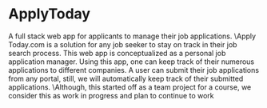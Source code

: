 # ApplyToday
A full stack web app for applicants to manage their job applications.
\\Apply Today.com is a solution for any job seeker to stay on track in their job search process. This web app is conceptualized as a personal job application manager. Using this app, one can keep track of their numerous applications to different companies. A user can submit their job applications from any portal, still, we will automatically keep track of their submitted applications.
\\Although, this started off as a team project for a course, we consider this as work in progress and plan to continue to work  
